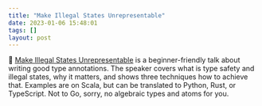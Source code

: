 ```yaml
---
title: "Make Illegal States Unrepresentable"
date: 2023-01-06 15:48:01
tags: []
layout: post
---
```


🎥 [Make Illegal States Unrepresentable](https://youtu.be/PSh7JUfDstE) is a beginner-friendly talk about writing good type annotations. The speaker covers what is type safety and illegal states, why it matters, and shows three techniques how to achieve that. Examples are on Scala, but can be translated to Python, Rust, or TypeScript. Not to Go, sorry, no algebraic types and atoms for you.
